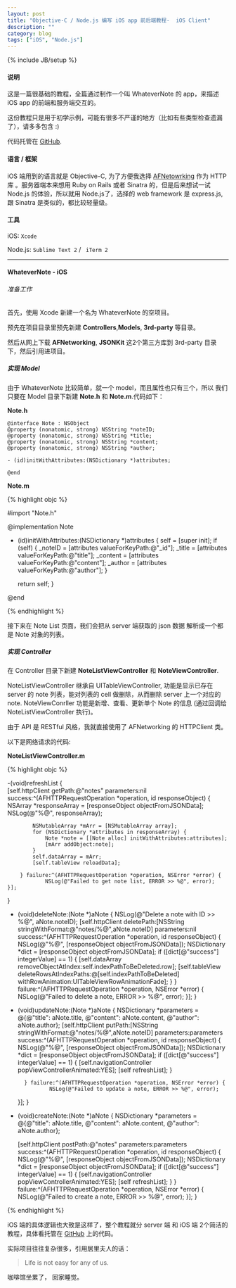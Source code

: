```yaml
---
layout: post
title: "Objective-C / Node.js 编写 iOS app 前后端教程-  iOS Client"
description: ""
category: blog
tags: ["iOS", "Node.js"]
---
```

{% include JB/setup %}


####  说明

这是一篇很基础的教程，全篇通过制作一个叫 WhateverNote 的 app，来描述 iOS app 的前端和服务端交互的。

这份教程只是用于初学示例，可能有很多不严谨的地方（比如有些类型检查遗漏了），请多多包含 :)

代码托管在 [GitHub](https://github.com/levey/WhateverNote).

#### 语言 / 框架

iOS 端用到的语言就是 Objective-C, 为了方便我选择 [AFNetowrking](https://github.com/AFNetworking/AFNetworking) 作为 HTTP 库 。服务器端本来想用 Ruby on Rails  或者 Sinatra 的，但是后来想试一试 Node.js 的体验，所以就用 Node.js了，选择的 web framework 是 express.js, 跟 Sinatra 是类似的，都比较轻量级。

#### 工具

iOS:  `Xcode`

Node.js: `Sublime Text 2` / ` iTerm 2`

---


####  WhateverNote - iOS


###### 准备工作

首先，使用 Xcode 新建一个名为 WhateverNote 的空项目。

预先在项目目录里预先新建 **Controllers**,**Models**, **3rd-party** 等目录。

然后从网上下载 **AFNetworking**, **JSONKit** 这2个第三方库到 3rd-party 目录下，然后引用进项目。

##### 实现 Model

由于 WhateverNote 比较简单，就一个 model，而且属性也只有三个，所以 我们只要在 Model 目录下新建 **Note.h** 和 **Note.m**.代码如下：

**Note.h**



    @interface Note : NSObject
    @property (nonatomic, strong) NSString *noteID;
    @property (nonatomic, strong) NSString *title;
    @property (nonatomic, strong) NSString *content;
    @property (nonatomic, strong) NSString *author;

    - (id)initWithAttributes:(NSDictionary *)attributes;

    @end



**Note.m**

{% highlight objc %}

#import "Note.h"

@implementation Note

- (id)initWithAttributes:(NSDictionary *)attributes
{
	self = [super init];
	if (self) {
    	_noteID = [attributes valueForKeyPath:@"_id"];
    	_title = [attributes valueForKeyPath:@"title"];
    	_content = [attributes valueForKeyPath:@"content"];
    	_author = [attributes valueForKeyPath:@"author"];
	}

	return self;
}

@end

{% endhighlight %}
	
接下来在 Note List 页面，我们会把从 server 端获取的 json 数据 解析成一个都是 Note 对象的列表。



##### 实现 Controller

在 Controller 目录下新建 **NoteListViewController** 和 **NoteViewController**.

NoteListViewController 继承自 UITableViewController, 功能是显示已存在 server 的 note 列表，能对列表的 cell 做删除，从而删除 server 上一个对应的 note.
NoteViewConrller 功能是新增、查看、更新单个 Note 的信息 (通过回调给 NoteListViewController 执行)。

由于 API 是 RESTful 风格，我就直接使用了 AFNetworking 的 HTTPClient 类。

以下是网络请求的代码:

**NoteListViewController.m**

{% highlight objc %}

-(void)refreshList
{    
	[self.httpClient getPath:@"notes" parameters:nil
	 success:^(AFHTTPRequestOperation *operation, id responseObject) {
    		NSArray *responseArray = [responseObject objectFromJSONData];
    		NSLog(@"%@", responseArray);
    
    		NSMutableArray *mArr = [NSMutableArray array];
    		for (NSDictionary *attributes in responseArray) {
        		Note *note = [[Note alloc] initWithAttributes:attributes];
        		[mArr addObject:note];
    		}
    		self.dataArray = mArr;
    		[self.tableView reloadData];

		} failure:^(AFHTTPRequestOperation *operation, NSError *error) {
    			NSLog(@"Failed to get note list, ERROR >> %@", error);
	}];
}

- (void)deleteNote:(Note *)aNote
{
	NSLog(@"Delete a note with ID >> %@", aNote.noteID);
	[self.httpClient deletePath:[NSString stringWithFormat:@"notes/%@",aNote.noteID] 
	parameters:nil 
	success:^(AFHTTPRequestOperation *operation, id responseObject) {
    		NSLog(@"%@", [responseObject objectFromJSONData]);
    		NSDictionary *dict = [responseObject objectFromJSONData];
    		if ([dict[@"success"] integerValue] == 1) {
        		[self.dataArray removeObjectAtIndex:self.indexPathToBeDeleted.row];
        		[self.tableView deleteRowsAtIndexPaths:@[self.indexPathToBeDeleted]
        	withRowAnimation:UITableViewRowAnimationFade];
    		}
		} failure:^(AFHTTPRequestOperation *operation, NSError *error) {
    			NSLog(@"Failed to delete a note, ERROR >> %@", error);
	}];
}



- (void)updateNote:(Note *)aNote
{
	NSDictionary *parameters = @{@"title": aNote.title,
	 @"content": aNote.content, 
	 @"author": aNote.author};
	[self.httpClient putPath:[NSString stringWithFormat:@"notes/%@",aNote.noteID]
	parameters:parameters 
	success:^(AFHTTPRequestOperation *operation, id responseObject) {
    		NSLog(@"%@", [responseObject objectFromJSONData]);
    		NSDictionary *dict = [responseObject objectFromJSONData];
    		if ([dict[@"success"] integerValue] == 1) {
        		[self.navigationController popViewControllerAnimated:YES];
        		[self refreshList];
    		}

		} failure:^(AFHTTPRequestOperation *operation, NSError *error) {
    			NSLog(@"Failed to update a note, ERROR >> %@", error);

	}];
}

- (void)createNote:(Note *)aNote
{
	NSDictionary *parameters = @{@"title": aNote.title,
	 @"content": aNote.content, 
	 @"author": aNote.author};

	[self.httpClient postPath:@"notes" 
	parameters:parameters 
	success:^(AFHTTPRequestOperation *operation, id responseObject) {
    		NSLog(@"%@", [responseObject objectFromJSONData]);
    		NSDictionary *dict = [responseObject objectFromJSONData];
    		if ([dict[@"success"] integerValue] == 1) {
        		[self.navigationController popViewControllerAnimated:YES];
        		[self refreshList];
    		}
		} failure:^(AFHTTPRequestOperation *operation, NSError *error) {
    			NSLog(@"Failed to create a note, ERROR >> %@", error);
	}];
}

{% endhighlight %}
	

iOS 端的具体逻辑也大致是这样了，整个教程就分 server 端 和 iOS 端 2个简洁的教程，具体看托管在 [GitHub](https://github.com/levey/WhateverNote) 上的代码。

实际项目往往复杂很多，引用居里夫人的话：

>Life is not easy for any of us.

咖啡馆坐累了， 回家睡觉。


